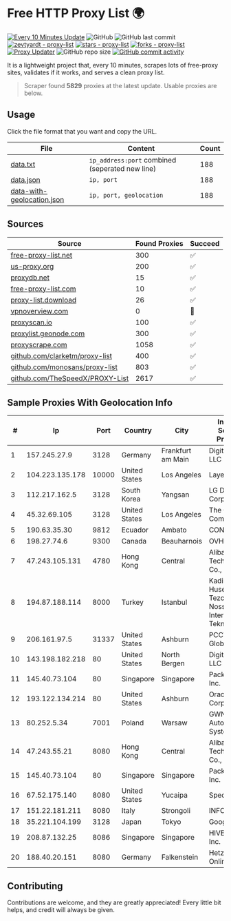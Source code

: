 
# Free HTTP Proxy List 🌍

[![Every 10 Minutes Update](https://github.com/mertguvencli/http-proxy-list/actions/workflows/main.yml/badge.svg?branch=main)](https://github.com/mertguvencli/http-proxy-list/actions/workflows/main.yml)
![GitHub](https://img.shields.io/github/license/mertguvencli/http-proxy-list)
![GitHub last commit](https://img.shields.io/github/last-commit/mertguvencli/http-proxy-list)
[![zevtyardt - proxy-list](https://img.shields.io/static/v1?label=zevtyardt&message=proxy-list&color=blue&logo=github)](https://github.com/zevtyardt/proxy-list "Go to GitHub repo")
[![stars - proxy-list](https://img.shields.io/github/stars/zevtyardt/proxy-list?style=social)](https://github.com/zevtyardt/proxy-list)
[![forks - proxy-list](https://img.shields.io/github/forks/zevtyardt/proxy-list?style=social)](https://github.com/zevtyardt/proxy-list)
[![Proxy Updater](https://github.com/zevtyardt/proxy-list/workflows/Proxy%20Updater/badge.svg)](https://github.com/zevtyardt/proxy-list/actions?query=workflow:"Proxy+Updater")
![GitHub repo size](https://img.shields.io/github/repo-size/zevtyardt/proxy-list)
[![GitHub commit activity](https://img.shields.io/github/commit-activity/m/zevtyardt/proxy-list?logo=commits)](https://github.com/zevtyardt/proxy-list/commits/main)

It is a lightweight project that, every 10 minutes, scrapes lots of free-proxy sites, validates if it works, and serves a clean proxy list.

> Scraper found **5829** proxies at the latest update. Usable proxies are below.

## Usage

Click the file format that you want and copy the URL.

|File|Content|Count|
|----|-------|-----|
|[data.txt](https://raw.githubusercontent.com/mertguvencli/http-proxy-list/main/proxy-list/data.txt)|`ip_address:port` combined (seperated new line)|188|
|[data.json](https://raw.githubusercontent.com/mertguvencli/http-proxy-list/main/proxy-list/data.json)|`ip, port`|188|
|[data-with-geolocation.json](https://raw.githubusercontent.com/mertguvencli/http-proxy-list/main/proxy-list/data-with-geolocation.json)|`ip, port, geolocation`|188|

## Sources

|Source|Found Proxies|Succeed|
|------|-------------|-------|
|[free-proxy-list.net](https://free-proxy-list.net)|300|✅|
|[us-proxy.org](https://www.us-proxy.org)|200|✅|
|[proxydb.net](http://proxydb.net)|15|✅|
|[free-proxy-list.com](https://free-proxy-list.com/?page=&port=&type%5B%5D=http&type%5B%5D=https&up_time=0&search=Search)|10|✅|
|[proxy-list.download](https://www.proxy-list.download/HTTP)|26|✅|
|[vpnoverview.com](https://vpnoverview.com/privacy/anonymous-browsing/free-proxy-servers)|0|🚫|
|[proxyscan.io](https://www.proxyscan.io)|100|✅|
|[proxylist.geonode.com](https://proxylist.geonode.com/api/proxy-list?limit=300&page=1&sort_by=lastChecked&sort_type=desc&protocols=http,https)|300|✅|
|[proxyscrape.com](https://api.proxyscrape.com/v2/?request=displayproxies&protocol=http&timeout=10000&country=all&ssl=all&anonymity=all)|1058|✅|
|[github.com/clarketm/proxy-list](https://raw.githubusercontent.com/clarketm/proxy-list/master/proxy-list-raw.txt)|400|✅|
|[github.com/monosans/proxy-list](https://raw.githubusercontent.com/monosans/proxy-list/main/proxies/http.txt)|803|✅|
|[github.com/TheSpeedX/PROXY-List](https://raw.githubusercontent.com/TheSpeedX/PROXY-List/master/http.txt)|2617|✅|


## Sample Proxies With Geolocation Info

|#|Ip|Port|Country|City|Internet Service Provider|
|-|--|----|-------|----|-------------------------|
|1|157.245.27.9|3128|Germany|Frankfurt am Main|DigitalOcean, LLC|
|2|104.223.135.178|10000|United States|Los Angeles|LayerHost|
|3|112.217.162.5|3128|South Korea|Yangsan|LG DACOM Corporation|
|4|45.32.69.105|3128|United States|Los Angeles|The Constant Company|
|5|190.63.35.30|9812|Ecuador|Ambato|CONECEL|
|6|198.27.74.6|9300|Canada|Beauharnois|OVH SAS|
|7|47.243.105.131|4780|Hong Kong|Central|Alibaba (US) Technology Co., Ltd.|
|8|194.87.188.114|8000|Turkey|Istanbul|Kadir Huseyin Tezcan Nosspeed Internet Teknolojileri|
|9|206.161.97.5|31337|United States|Ashburn|PCCW Global, Inc.|
|10|143.198.182.218|80|United States|North Bergen|DigitalOcean, LLC|
|11|145.40.73.104|80|Singapore|Singapore|Packet Host, Inc.|
|12|193.122.134.214|80|United States|Ashburn|Oracle Corporation|
|13|80.252.5.34|7001|Poland|Warsaw|GWNET Autonomus System|
|14|47.243.55.21|8080|Hong Kong|Central|Alibaba (US) Technology Co., Ltd.|
|15|145.40.73.104|80|Singapore|Singapore|Packet Host, Inc.|
|16|67.52.175.140|8080|United States|Yucaipa|Spectrum|
|17|151.22.181.211|8080|Italy|Strongoli|INFOSTRADA|
|18|35.221.104.199|3128|Japan|Tokyo|Google LLC|
|19|208.87.132.25|8086|Singapore|Singapore|HIVELOCITY, Inc.|
|20|188.40.20.151|8080|Germany|Falkenstein|Hetzner Online GmbH|



## Contributing

Contributions are welcome, and they are greatly appreciated! Every
little bit helps, and credit will always be given.


